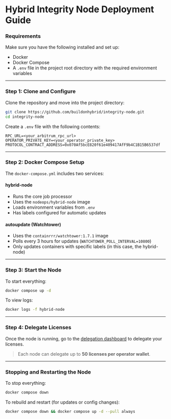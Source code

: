 # Hybrid Integrity Node Deployment Guide

### Requirements

Make sure you have the following installed and set up:

- Docker
- Docker Compose
- A `.env` file in the project root directory with the required environment variables

---

### Step 1: Clone and Configure

Clone the repository and move into the project directory:

```bash
git clone https://github.com/buildonhybrid/integrity-node.git
cd integrity-node
```

Create a `.env` file with the following contents:

```env
RPC_URL=<your_arbitrum_rpc_url>
OPERATOR_PRIVATE_KEY=<your_operator_private_key>
PROTOCOL_CONTRACT_ADDRESS=0x070Af5bcE820f61e409417AfF9b4C1B15B6537df
```

---

### Step 2: Docker Compose Setup

The `docker-compose.yml` includes two services:

#### hybrid-node

- Runs the core job processor
- Uses the `nodeops/hybrid-node` image
- Loads environment variables from `.env`
- Has labels configured for automatic updates

#### autoupdate (Watchtower)

- Uses the `containrrr/watchtower:1.7.1` image
- Polls every 3 hours for updates (`WATCHTOWER_POLL_INTERVAL=10800`)
- Only updates containers with specific labels (in this case, the hybrid-node)

---

### Step 3: Start the Node

To start everything:

```bash
docker compose up -d
```

To view logs:

```bash
docker logs -f hybrid-node
```

---

### Step 4: Delegate Licenses

Once the node is running, go to the [delegation dashboard](https://nodes.buildonhybrid.com/) to delegate your licenses.

> Each node can delegate up to **50 licenses per operator wallet**.

---

### Stopping and Restarting the Node

To stop everything:

```bash
docker compose down
```

To rebuild and restart (for updates or config changes):

```bash
docker compose down && docker compose up -d --pull always
```
